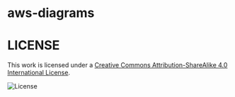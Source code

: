 # aws-diagrams








# LICENSE
This work is licensed under a <a rel="license" href="https://creativecommons.org/licenses/by-sa/4.0/legalcode">Creative Commons Attribution-ShareAlike 4.0 International License</a>.



![License](https://licensebuttons.net/l/by-sa/4.0/88x31.png)
